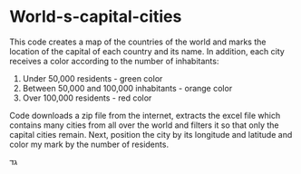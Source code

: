 # World-s-capital-cities

This code creates a map of the countries of the world and marks the location of the capital of each country and its name.
In addition, each city receives a color according to the number of inhabitants:
1. Under 50,000 residents - green color
2. Between 50,000 and 100,000 inhabitants - orange color
3. Over 100,000 residents - red color

Code downloads a zip file from the internet, extracts the excel file which contains many cities from all over the world and filters it so that only the capital cities remain.
Next, position the city by its longitude and latitude and color my mark by the number of residents.

גד
